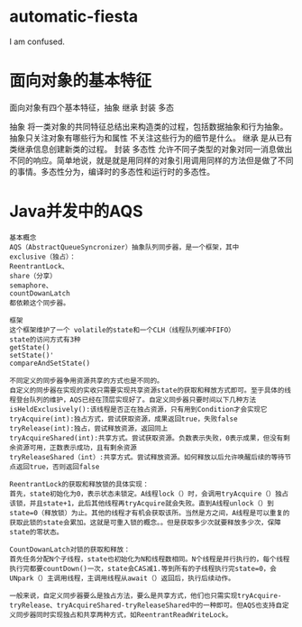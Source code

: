 # automatic-fiesta
I am confused.
# 面向对象的基本特征
面向对象有四个基本特征，抽象 继承 封装 多态

抽象 将一类对象的共同特征总结出来构造类的过程，包括数据抽象和行为抽象。抽象只关注对象有哪些行为和属性 不关注这些行为的细节是什么。
继承 是从已有类继承信息创建新类的过程。
封装
多态性 允许不同子类型的对象对同一消息做出不同的响应。简单地说，就是就是用同样的对象引用调用同样的方法但是做了不同的事情。多态性分为，编译时的多态性和运行时的多态性。

# Java并发中的AQS
```text
基本概念
AQS（AbstractQueueSyncronizer）抽象队列同步器，是一个框架，其中
exclusive（独占）：
ReentrantLock、
share（分享）
semaphore、
countDowanLatch
都依赖这个同步器。

框架
这个框架维护了一个 volatile的state和一个CLH（线程队列缓冲FIFO）
state的访问方式有3种
getState()
setState()'
compareAndSetState()

不同定义的同步器争用资源共享的方式也是不同的。
自定义的同步器在实现的实收只需要实现共享资源state的获取和释放方式即可。至于具体的线程登台队列的维护，AQS已经在顶层实现好了。自定义同步器只要时间以下几种方法
isHeldExclusively():该线程是否正在独占资源，只有用到Condition才会实现它
tryAcquire(int):独占方式，尝试获取资源，成果返回true，失败false
tryRelease(int):独占，尝试释放资源，返回同上
tryAcquireShared(int):共享方式。尝试获取资源。负数表示失败，0表示成果，但没有剩余资源可用，正数表示成功，且有剩余资源
tryReleaseShared（int）:共享方式。尝试释放资源。如何释放以后允许唤醒后续的等待节点返回true，否则返回false

ReentrantLock的获取和释放锁的具体实现：
首先，state初始化为0，表示状态未锁定。A线程lock（）时，会调用tryAcquire（）独占该锁，并且state+1，此后其他线程再tryAcquire就会失败。直到A线程unlock（）到state=0（释放锁）为止。其他的线程才有机会获取该所。当然是方之间，A线程是可以重复的获取此锁的state会累加。这就是可重入锁的概念。。但是获取多少次就要释放多少次，保障state的零状态。

CountDowanLatch对锁的获取和释放：
首先任务分配N个子线程，state也初始化为N和线程数相同。N个线程是并行执行的，每个线程执行完都要countDown()一次，state会CAS减1.等到所有的子线程执行完state=0，会UNpark（）主调用线程，主调用线程从await（）返回后，执行后续动作。

一般来说，自定义同步器要么是独占方法，要么是共享方式，他们也只需实现tryAcquire-tryRelease、tryAcquireShared-tryReleaseShared中的一种即可。但AQS也支持自定义同步器同时实现独占和共享两种方式，如ReentrantReadWriteLock。


```

